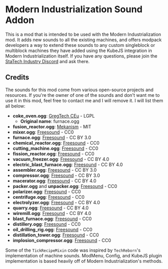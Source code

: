 # Modern Industrialization Sound Addon

This is a mod that is intended to be used with the Modern Industrialization mod. It adds new sounds to all the existing machines, and offers modpack developers a way to extend these sounds to any custom singleblock or multiblock machines they have added using the KubeJS integration in Modern Industrialization itself.
If you have any questions, please join the [StaTech Industry Discord](https://discord.gg/RDaJEnN3uS) and ask there. 

## Credits
The sounds for this mod come from various open-source projects and resources. If you're the owner of one of the sounds and don't want me to use it in this mod, feel free to contact me and I will remove it. I will list them all below:
- **coke_oven.ogg**: [GregTech CEu](https://github.com/GregTechCEu/GregTech-Modern) - LGPL
  - **Original name**: furnace.ogg
- **fusion_reactor.ogg**: [Mekanism](https://github.com/mekanism/mekanism) - MIT
- **mixer.ogg**: [Freesound](https://freesound.org/people/deleted_user_2104797/sounds/148957/) - CC0
- **furnace.ogg**: [Freesound](https://freesound.org/people/Tomlija/sounds/105416/) - CC BY 3.0
- **chemical_reactor.ogg**: [Freesound](https://freesound.org/people/pillwave/sounds/423959/) - CC0
- **cutting_machine.ogg**: [Freesound](https://freesound.org/people/peridactyloptrix/sounds/221926/) - CC0
- **fission_reactor.ogg**: [Freesound](https://freesound.org/people/j1987/sounds/95004/) - CC0
- **vacuum_freezer.ogg**: [Freesound](https://freesound.org/people/dobroide/sounds/29611/) - CC BY 4.0
- **electric_blast_furnace.ogg**: [Freesound](https://freesound.org/people/daveincamas/sounds/25034/) - CC BY 4.0
- **assembler.ogg**: [Freesound](https://freesound.org/people/hchau/sounds/317661/) - CC BY 3.0
- **compressor.ogg**: [Freesound](https://freesound.org/people/PhreaKsAccount/sounds/46488/) - CC BY 3.0
- **macerator.ogg**: [Freesound](https://freesound.org/people/tosha73/sounds/584592/) - CC BY 4.0
- **packer.ogg** and **unpacker.ogg**: [Freesound](https://freesound.org/people/Breviceps/sounds/557594/) - CC0
- **polarizer.ogg**: [Freesound](https://freesound.org/people/DeVern/sounds/346396/) - CC0
- **centrifuge.ogg**: [Freesound](https://freesound.org/people/Yoyodaman234/sounds/270275/) - CC0
- **electrolyzer.ogg**: [Freesound](https://freesound.org/people/InspectorJ/sounds/415873/) - CC BY 4.0
- **quarry.ogg**: [Freesound](https://freesound.org/people/InspectorJ/sounds/400991/) - CC BY 4.0
- **wiremill.ogg**: [Freesound](https://freesound.org/people/tim.kahn/sounds/622245/) - CC BY 4.0
- **blast_furnace.ogg**: [Freesound](https://freesound.org/people/iankath/sounds/173991/) - CC0
- **distillery.ogg**: [Freesound](https://freesound.org/people/AGMoneyTrigga/sounds/231347/) - CC0
- **oil_drilling_rig.ogg**: [Freesound](https://freesound.org/people/gecop/sounds/568860/) - CC0
- **distillation_tower.ogg**: [Freesound](https://freesound.org/people/krypaw/sounds/584898/) - CC0
- **implosion_compressor.ogg**: [Freesound](https://freesound.org/people/Johnnyfarmer/sounds/209772/) - CC0

Some of the `TickRecipeMixin` code was inspired by `TechReborn`'s implementation of machine sounds. ModMenu, Config, and KubeJS plugin implementation is based heavily off of Modern Industrialization's methods.